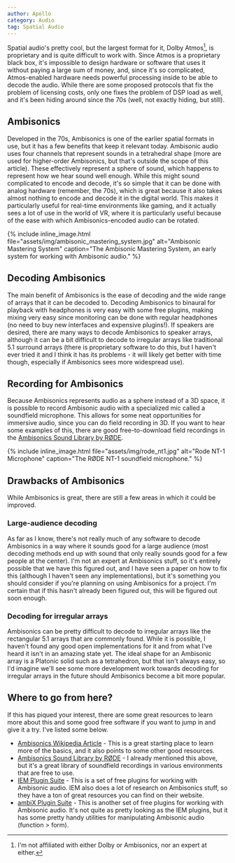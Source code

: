 ```yaml
---
author: Apollo
category: Audio
tag: Spatial Audio
---
```

Spatial audio's pretty cool, but the largest format for it, Dolby Atmos[^1], is
proprietary and is quite difficult to work with. Since Atmos is a proprietary
black box, it's impossible to design hardware or software that uses it without
paying a large sum of money, and, since it's so complicated, Atmos-enabled
hardware needs powerful processing inside to be able to decode the audio. While
there are some proposed protocols that fix the problem of licensing costs, only
one fixes the problem of DSP load as well, and it's been hiding around since
the 70s (well, not exactly hiding, but still).

## Ambisonics

Developed in the 70s, Ambisonics is one of the earlier spatial formats in use,
but it has a few benefits that keep it relevant today. Ambisonic audio uses
four channels that represent sounds in a tetrahedral shape (more are used for
higher-order Ambisonics, but that's outside the scope of this article). These
effectively represent a sphere of sound, which happens to represent how we hear
sound well enough. While this might sound complicated to encode and decode,
it's so simple that it can be done with analog hardware (remember, the 70s),
which is great because it also takes almost nothing to encode and decode it in
the digital world. This makes it particularly useful for real-time environments
like gaming, and it actually sees a lot of use in the world of VR, where it is
particularly useful because of the ease with which Ambisonics-encoded audio can
be rotated.

{% include inline_image.html file="assets/img/ambisonic_mastering_system.jpg"
alt="Ambisonic Mastering System" caption="The Ambisonic Mastering System, an
early system for working with Ambisonic audio." %}

## Decoding Ambisonics

The main benefit of Ambisonics is the ease of decoding and the wide range of
arrays that it can be decoded to. Decoding Ambisonics to binaural for playback
with headphones is very easy with some free plugins, making mixing very easy
since monitoring can be done with regular headphones (no need to buy new
interfaces and expensive plugins!). If speakers are desired, there are many ways
to decode Ambisonics to speaker arrays, although it can be a bit difficult to
decode to irregular arrays like traditional 5.1 surround arrays (there is
proprietary software to do this, but I haven't ever tried it and I think it has
its problems - it will likely get better with time though, especially if
Ambisonics sees more widespread use).

## Recording for Ambisonics

Because Ambisonics represents audio as a sphere instead of a 3D space, it is
possible to record Ambisonic audio with a specialized mic called a soundfield
microphone. This allows for some neat opportunities for immersive audio, since
you can do field recording in 3D. If you want to hear some examples of this,
there are good free-to-download field recordings in the [Ambisonics Sound
Library by RØDE](https://library.soundfield.com/).

{% include inline_image.html file="assets/img/rode_nt1.jpg"
alt="Rode NT-1 Microphone" caption="The RØDE NT-1 soundfield microphone." %}

## Drawbacks of Ambisonics

While Ambisonics is great, there are still a few areas in which it could be
improved.

### Large-audience decoding

As far as I know, there's not really much of any software to decode Ambisonics
in a way where it sounds good for a large audience (most decoding methods end up
with sound that only really sounds good for a few people at the center). I'm not
an expert at Ambisonics stuff, so it's entirely possible that we have this
figured out, and I have seen a paper on how to fix this (although I haven't seen
any implementations), but it's something you should consider if you're planning
on using Ambisonics for a project. I'm certain that if this hasn't already been
figured out, this will be figured out soon enough.

### Decoding for irregular arrays

Ambisonics can be pretty difficult to decode to irregular arrays like the
rectangular 5.1 arrays that are commonly found. While it is possible, I haven't
found any good open implementations for it and from what I've heard it isn't in
an amazing state yet. The ideal shape for an Ambisonic array is a Platonic solid
such as a tetrahedron, but that isn't always easy, so I'd imagine we'll see some
more development work towards decoding for irregular arrays in the future should
Ambisonics become a bit more popular.

## Where to go from here?

If this has piqued your interest, there are some great resources to learn more
about this and some good free software if you want to jump in and give it a try.
I've listed some below.

* [Ambisonics Wikipedia Article](https://en.wikipedia.org/wiki/Ambisonics) -
  This is a great starting place to learn more of the basics, and it also points
  to some other good resources.
* [Ambisonics Sound Library by RØDE](https://library.soundfield.com/) - I
  already mentioned this above, but it's a great library of soundfield
  recordings in various environments that are free to use.
* [IEM Plugin Suite](https://plugins.iem.at/) - This is a set of free plugins
  for working with Ambisonic audio. IEM also does a lot of research on
  Ambisonics stuff, so they have a ton of great resources you can find on their
  website.
* [ambiX Plugin Suite](https://github.com/kronihias/ambix) - This is another
  set of free plugins for working with Ambisonic audio. It's not quite as
  pretty looking as the IEM plugins, but it has some pretty handy utilities
  for manipulating Ambisonic audio (function > form).

[^1]: I'm not affiliated with either Dolby or Ambisonics, nor an expert at either.
